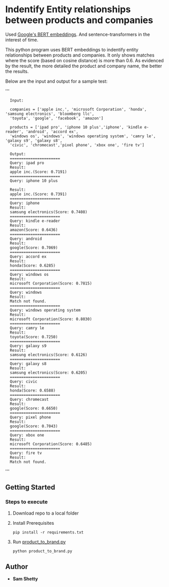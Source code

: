 # Indentify Entity relationships between products and companies

Used 
[Google's BERT embeddings](https://github.com/google-research/bert). And sentence-transformers in the interest of time.

This python program uses BERT embeddings to indentify entity relationships between products and companies. It only shows matches where the score (based on cosine distance) is more than 0.6. As evidenced by the result, the more detailed the product and company name, the better the results.

Below are the input and output for a sample test:

'''
   
      Input:

      companies = ['apple inc.', 'microsoft Corporation', 'honda', 'samsung electronics', 'bloomberg llc', 
      'toyota', 'google', 'facebook', 'amazon']

      products = ['ipad pro', 'iphone 10 plus','iphone', 'kindle e-reader', 'android', 'accord ex', 
      'windows os', 'windows', 'windows operating system', 'camry le', 'galaxy s9', 'galaxy s8', 
      'civic', 'chromecast','pixel phone', 'xbox one', 'fire tv']

      Output: 
      ======================
      Query: ipad pro
      Result:
      apple inc.(Score: 0.7191)
      ======================
      Query: iphone 10 plus
      
      Result:
      apple inc.(Score: 0.7391)
      ======================
      Query: iphone
      Result:
      samsung electronics(Score: 0.7408)
      ======================
      Query: kindle e-reader
      Result:
      amazon(Score: 0.6436)
      ======================
      Query: android
      Result:
      google(Score: 0.7069)
      ======================
      Query: accord ex
      Result:
      honda(Score: 0.6285)
      ======================
      Query: windows os
      Result:
      microsoft Corporation(Score: 0.7815)
      ======================
      Query: windows
      Result:
      Match not found.
      ======================
      Query: windows operating system
      Result:
      microsoft Corporation(Score: 0.8030)
      ======================
      Query: camry le
      Result:
      toyota(Score: 0.7250)
      ======================
      Query: galaxy s9
      Result:
      samsung electronics(Score: 0.6126)
      ======================
      Query: galaxy s8
      Result:
      samsung electronics(Score: 0.6205)
      ======================
      Query: civic
      Result:
      honda(Score: 0.6588)
      ======================
      Query: chromecast
      Result:
      google(Score: 0.6650)
      ======================
      Query: pixel phone
      Result:
      google(Score: 0.7043)
      ======================
      Query: xbox one
      Result:
      microsoft Corporation(Score: 0.6485)
      ======================
      Query: fire tv
      Result:
      Match not found.
'''

## Getting Started

### Steps to execute

1. Download repo to a local folder

2. Install Prerequisites

   ```
   pip install -r requirements.txt
   ```
   
3. Run [product_to_brand.py](https://github.com/samshetty/product-to-brand/blob/master/product_to_brand.py)

   ```
   python product_to_brand.py
   ```
  
## Author

* **Sam Shetty** 
